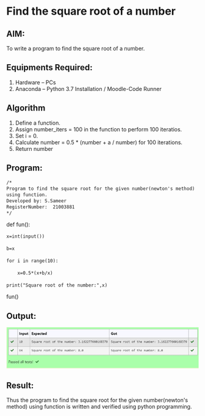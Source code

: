 # Find the square root of a number

## AIM:
To write a program to find the square root of a number.

## Equipments Required:
1. Hardware – PCs
2. Anaconda – Python 3.7 Installation / Moodle-Code Runner

## Algorithm
1. Define a function.
2. Assign number_iters = 100 in the function to perform 100 iteratios.
3. Set i = 0.
4. Calculate  number = 0.5 * (number + a / number) for 100 iterations.
5. Return number

## Program:
```
/*
Program to find the square root for the given number(newton's method) using function.
Developed by: S.Sameer
RegisterNumber:  21003881
*/
```
def fun():
 
    x=int(input())
 
    b=x
 
    for i in range(10):

        x=0.5*(x+b/x)
 
    print("Square root of the number:",x)

fun()


## Output:
![OUTPUT](https://github.com/Shaik-sameer-AIML/Square-root-of-a-number/blob/main/square%20root.JPG?raw=true)


## Result:
Thus the program to find the square root for the given number(newton's method) using function is written and verified using python programming.
